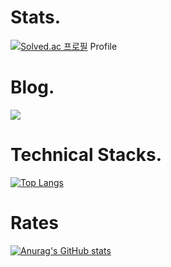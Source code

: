 # Stats.
[![Solved.ac
프로필](http://mazassumnida.wtf/api/mini/generate_badge?boj=hemahero)](https://solved.ac/hemahero)
Profile

# Blog.
<a href="https://hemahero.tistory.com/"><img src="https://img.shields.io/badge/Tistory-000000?style=flat-square&logo=Tistory&logoColor=white"/></a>
# Technical Stacks.
[![Top Langs](https://github-readme-stats.vercel.app/api/top-langs/?username=hemaher0&layout=compact)](https://github.com/hemaher0/github-readme-stats)
# Rates
[![Anurag's GitHub stats](https://github-readme-stats.vercel.app/api?username=hemaher0)](https://github.com/hemaher0/github-readme-stats)
